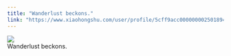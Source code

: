 ```yaml
---
title: "Wanderlust beckons."
link: "https://www.xiaohongshu.com/user/profile/5cff9acc0000000025018949/"
---
```


<img src="http://sns-webpic-qc.xhscdn.com/202409111443/99d52791bddb834be4c9e3b85728e0f5/1040g00830ud7371m5c705n7vjb69b2a90l9rd2g!nc_n_nwebp_mw_1" /><br />Wanderlust beckons.
